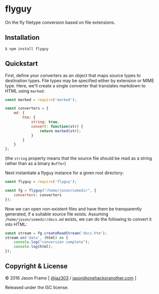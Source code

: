 # flyguy

On the fly filetype conversion based on file extensions.

## Installation

```shell
$ npm install flyguy
```

## Quickstart

First, define your converters as an object that maps source types to destination types. File types may be specified either by extension or MIME type. Here, we'll create a single converter that translates markdown to HTML using `marked`:

```javascript
const marked = require('marked');

const converters = {
	md: {
		htm: {
			string: true,
			convert: function(str) {
				return marked(str);
			}
		}
	}
};
```

(the `string` property means that the source file should be read as a string rather than as a binary `Buffer`)

Next instantiate a flyguy instance for a given root directory:

```javascript
const flyguy = require('flyguy');

const fg = flyguy("/home/jason/somedir", {
	converters: converters
});
```

Now we can open non-existent files and have them be transparently generated, if a suitable source file exists. Assuming `/home/jason/somedir/docs.md` exists, we can do the following to convert it into HTML:

```javascript
const stream = fg.createReadStream('docs.htm');
stream.on('data', (html) => {
	console.log("conversion complete");
	console.log(html);
});
```

## Copyright &amp; License

&copy; 2016 Jason Frame [ [@jaz303](http://twitter.com/jaz303) / [jason@onehackoranother.com](mailto:jason@onehackoranother.com) ]

Released under the ISC license.